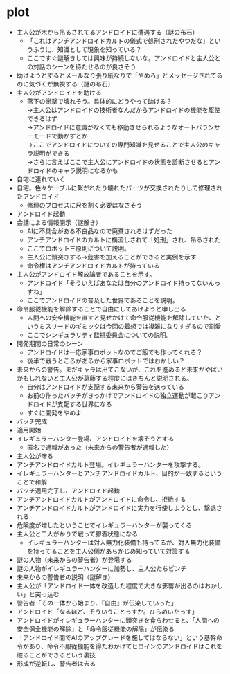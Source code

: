 # plot

* 主人公が木から吊るされてるアンドロイドに遭遇する（謎の布石）
  * 「これはアンチアンドロイドカルトの儀式で処刑されたやつだな」というふうに、知識として現象を知っている？
  * ここですぐ謎解きしては興味が持続しないな。アンドロイドと主人公との対話のシーンを待たせるのが良さそう
* 助けようとするとメールなり張り紙なりで「やめろ」とメッセージされてるのに気づくが無視する（謎の布石）
* 主人公がアンドロイドを助ける
  * 落下の衝撃で壊れそう。具体的にどうやって助ける？  
    →主人公はアンドロイドの技術者なんだからアンドロイドの機能を駆使できるはず  
    →アンドロイドに意識がなくても移動させられるようなオートバランサーモードで動かすとか  
    →ここでアンドロイドについての専門知識を見せることで主人公のキャラ説明ができる  
    →さらに言えばここで主人公にアンドロイドの状態を診断させるとアンドロイドのキャラ説明になるかも
* 自宅に連れていく
* 自宅。色々ケーブルに繋がれたり壊れたパーツが交換されたりして修理されたアンドロイド
  * 修理のプロセスに尺を割く必要はなさそう
* アンドロイド起動
* 会話による情報開示（謎解き）
  * AIに不具合がある不良品なので廃棄されるはずだった
  * アンチアンドロイドのカルトに横流しされて「処刑」され、吊るされた
  * ここでロボット三原則について説明。
  * 主人公に頭突きする→危害を加えることができると実例を示す
  * 命令権はアンチアンドロイドカルトが持っている
* 主人公がアンドロイド解放論者であることを示す。
  * アンドロイド「そういえばあなたは自分のアンドロイド持ってないんっすね」
  * ここでアンドロイドの普及した世界であることを説明。
* 命令服従機能を解除することで自由にしてあげようと申し出る
  * 人間への安全機能を直すと見せかけて命令服従機能を解除していた、というミスリードのギミックは今回の着想では複雑になりすぎるので割愛
  * ここでシンギュラリティ監視委員会についての説明。
* 開発期間の日常のシーン
  * アンドロイドは一応家事ロボットなのでご飯でも作ってくれる？
  * 後半で戦うところがあるから家事ロボットではおかしい？
* 未来からの警告。まだキャラは出てこないが、これを進めると未来がやばいかもしれないと主人公が葛藤する程度にはきちんと説明される。
  * 自分はアンドロイドが支配する未来から警告を送っている
  * お前の作ったバッチがきっかけでアンドロイドの独立運動が起こりアンドロイドが支配する世界になる
  * すぐに開発をやめよ
* バッチ完成
* 適用開始
* イレギュラーハンター登場、アンドロイドを壊そうとする
  * 匿名で通報があった（未来からの警告者が通報した）
* 主人公が守る
* アンチアンドロイドカルト登場。イレギュラーハンターを攻撃する。
* イレギュラーハンターとアンチアンドロイドカルト、目的が一致するということで和解
* バッチ適用完了し、アンドロイド起動
* アンチアンドロイドカルトがアンドロイドに命令し、拒絶する
* アンチアンドロイドカルトがアンドロイドに実力を行使しようとし、撃退される
* 危険度が増したということでイレギュラーハンターが襲ってくる
* 主人公と二人がかりで戦って膠着状態になる
  * イレギュラーハンターは対人無力化装備も持ってるが、対人無力化装備を持ってることを主人公側があらかじめ知っていて対策する
* 謎の人物（未来からの警告者）が登場する
* 謎の人物がイレギュラーハンターに加勢し、主人公たちピンチ
* 未来からの警告者の説明（謎解き）
* 主人公が「アンドロイド一体を改造した程度で大きな影響が出るのはおかしい」と突っ込む
* 警告者「その一体から始まり、『自由』が伝染していった」
* アンドロイド「なるほど、そういうことっすか。ひらめいたっす」
* アンドロイドがイレギュラーハンターに頭突きを食らわせると、「人間への安全保全機能の解除」と「命令服従機能の解除」が伝染る
* 「アンドロイド間でAIのアップグレードを施してはならない」という基幹命令があり、命令不服従機能を得たおかげてヒロインのアンドロイドはこれを破ることができるという裏技
* 形成が逆転し、警告者は去る
